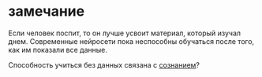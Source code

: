 # замечание
Если человек поспит, то он лучше усвоит материал, который изучал днем. Современные нейросети пока неспособны обучаться после того, как им показали все данные.

Способность учиться без данных связана с [сознанием](%D1%81%D0%BE%D0%B7%D0%BD%D0%B0%D0%BD%D0%B8%D0%B5)?